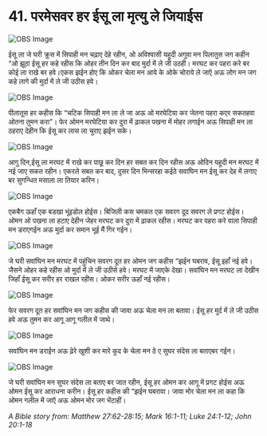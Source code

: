 # 41.  परमेसवर हर ईसू ला मृत्यु ले जियाईस

![OBS Image](https://cdn.door43.org/obs/jpg/360px/obs-en-41-01.jpg)

ईसू ला जे घरी क्रूस में सिपाही मन चढ़ाए देहे रहीन, ओ अविश्वासी यहूदी अगुवा मन पिलातुस जग कहीन “ओ झूठा ईसू हर कहे रहीस कि ओहर तीन दिन कर बाद मुर्दा में ले जी उठही। मरघट कर पहरा करे बर कोई ला राखे बर हवे।एकस झईन होए कि ओकर चेला मन आये के ओके चोराये ले जाऍ अऊ लोग मन जग कहे लागे की मुर्दा में ले जी उठीस हवे।

![OBS Image](https://cdn.door43.org/obs/jpg/360px/obs-en-41-02.jpg)

पीलातूस हर कहीस कि “चटिक सिपाही मन ला ले जा अऊ ओ मरघेटिया कर जेतना पहरा कएर सकतहवा ओतना तुमन करा”। फेर ओमन मरघेटिया कर दुरा में ढ़ाकल पखना में मोहर लगाईन अऊ सिपाही मन ला ठहराए देहीन कि ईसू कर लास ला चुराए झईन सके।

![OBS Image](https://cdn.door43.org/obs/jpg/360px/obs-en-41-03.jpg)

आगु दिन,ईसू ला मरघट में राखे कर पाछू कर दिन हर सबत कर दिन रहीस अऊ ओदिन यहूदी मन मरघट में नई जाए सकत रहीन। एकरले सबत कर बाद, दुसर दिन भिन्सरहा कईठे सवाघिन मन ईसू कर देह में लगाए बर सुगन्धित मसाला ला तियार करिन।

![OBS Image](https://cdn.door43.org/obs/jpg/360px/obs-en-41-04.jpg)

एकबैग ऊहाँ एक बडखा भूंइडोल होईस। बिजिली कस चमकत एक सवरग दूद सवरग ले प्रगट होईस। ओमन ओ पखना ला हटाए देहीन जेहर मरघट कर दुरा में ढ़ाकल रहीस। मरघट कर पहरा करे वाला सिपाही मन डराएगईन अऊ मुर्दा कर समान भूई मैं गिर गईन।

![OBS Image](https://cdn.door43.org/obs/jpg/360px/obs-en-41-05.jpg)

जे घरी सवांघिन मन मरघट में पहुंचिन सवरग दूत हर ओमन जग कहीस “झईन घबराव, ईसू इहाँ नई हवे। जैसने ओहर कहे रहीस ओ मुर्दा में ले जी उठीसे हवे। मरघट में जाएके देखा। सवांघिन मन मरघट ला देखीन जिहाँ ईसू कर सरीर हर राखल रहीस। ओकर सरीर ऊहाँ नई रहीस।

![OBS Image](https://cdn.door43.org/obs/jpg/360px/obs-en-41-06.jpg)

फेर सवरग दूत हर सवांघिन मन जग कहीस की जावा अऊ चेला मन ला बतावा। ईसू हर मुर्द में ले जी उठीस हवे अऊ तुमन कर आगू आगू गलील में जाथे।

![OBS Image](https://cdn.door43.org/obs/jpg/360px/obs-en-41-07.jpg)

सवांघिन मन डराईन अऊ ढ़ेरे खुशी कर मारे कुद के चेला मन ठे ए सुघर संदेस ला बताएबर गईन।

![OBS Image](https://cdn.door43.org/obs/jpg/360px/obs-en-41-08.jpg)

जे घरी सवांघिन मन सुघर संदेस ला बताए बर जात रहीन, ईसू हर ओमन कर आगू में प्रगट होईस अऊ ओमन ईसू कर आराधना करीन। ईसू हर कहीस की “झईन घबरावा। जावा मोर चेला मन ला कहा कि ओमन गलील में जाऍ अऊ ओमन मोर जग भेंटाहीं।

_A Bible story from: Matthew 27:62-28:15; Mark 16:1-11; Luke 24:1-12; John 20:1-18_